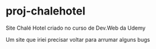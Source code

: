 # proj-chalehotel
Site Chalé Hotel criado no curso de Dev.Web da Udemy

Um site que iriei precisar voltar para arrumar alguns bugs

